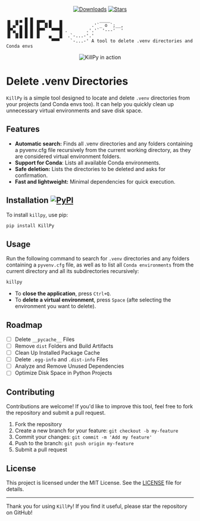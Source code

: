<div align="center">

[![Downloads](https://static.pepy.tech/personalized-badge/KillPy?period=month&units=international_system&left_color=grey&right_color=blue&left_text=PyPi%20Downloads)](https://pepy.tech/project/KillPy)
[![Stars](https://img.shields.io/github/stars/Tlaloc-Es/KillPy?color=yellow&style=flat)](https://github.com/Tlaloc-Es/KillPy/stargazers)

</div>

```plaintext
▗▖ ▗▖▄ █ █ ▗▄▄▖ ▄   ▄              ____
▐▌▗▞▘▄ █ █ ▐▌ ▐▌█   █           .'`_ o `;__,
▐▛▚▖ █ █ █ ▐▛▀▘  ▀▀▀█ .       .'.'` '---'  '
▐▌ ▐▌█ █ █ ▐▌   ▄   █  .`-...-'.'
                 ▀▀▀    `-...-' A tool to delete .venv directories and Conda envs
```

<div align="center">

![KillPy in action](show.gif)

</div>

# Delete .venv Directories

`KillPy` is a simple tool designed to locate and delete `.venv` directories from your projects (and Conda envs too). It can help you quickly clean up unnecessary virtual environments and save disk space.

## Features

- **Automatic search:** Finds all .venv directories and any folders containing a pyvenv.cfg file recursively from the current working directory, as they are considered virtual environment folders.
- **Support for Conda**: Lists all available Conda environments.
- **Safe deletion:** Lists the directories to be deleted and asks for confirmation.
- **Fast and lightweight:** Minimal dependencies for quick execution.

## Installation [![PyPI](https://img.shields.io/pypi/v/KillPy.svg)](https://pypi.org/project/KillPy/)

To install `killpy`, use pip:

```bash
pip install KillPy
```

## Usage

Run the following command to search for `.venv` directories and any folders containing a `pyvenv.cfg` file, as well as to list all `Conda environments` from the current directory and all its subdirectories recursively:

```bash
killpy
```

- To **close the application**, press `Ctrl+Q`.
- To **delete a virtual environment**, press `Space` (afte selecting the environment you want to delete).

## Roadmap

- [ ] Delete `__pycache__` Files
- [ ] Remove `dist` Folders and Build Artifacts
- [ ] Clean Up Installed Package Cache
- [ ] Delete `.egg-info` and `.dist-info` Files
- [ ] Analyze and Remove Unused Dependencies
- [ ] Optimize Disk Space in Python Projects

## Contributing

Contributions are welcome! If you'd like to improve this tool, feel free to fork the repository and submit a pull request.

1. Fork the repository
1. Create a new branch for your feature: `git checkout -b my-feature`
1. Commit your changes: `git commit -m 'Add my feature'`
1. Push to the branch: `git push origin my-feature`
1. Submit a pull request

## License

This project is licensed under the MIT License. See the [LICENSE](LICENSE) file for details.

______________________________________________________________________

Thank you for using `KillPy`! If you find it useful, please star the repository on GitHub!
